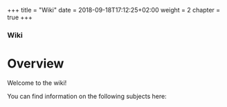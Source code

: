 +++
title = "Wiki"
date = 2018-09-18T17:12:25+02:00
weight = 2
chapter = true
+++

### Wiki

# Overview

Welcome to the wiki!

You can find information on the following subjects here: